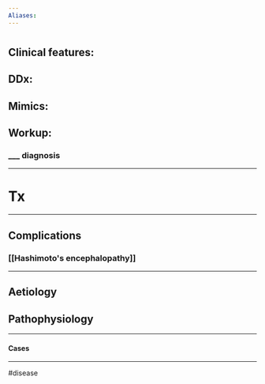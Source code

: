 ```yaml
---
Aliases:
---
```

# 
## Clinical features:
###
## DDx:
###
## Mimics:
###
## Workup:
### ___ diagnosis
---
# Tx

---
## Complications
### [[Hashimoto's encephalopathy]]

---
## Aetiology
## Pathophysiology

---
#### Cases


---
#disease 